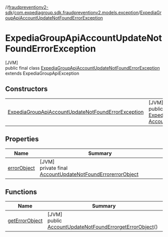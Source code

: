 //[fraudpreventionv2-sdk](../../../index.md)/[com.expediagroup.sdk.fraudpreventionv2.models.exception](../index.md)/[ExpediaGroupApiAccountUpdateNotFoundErrorException](index.md)

# ExpediaGroupApiAccountUpdateNotFoundErrorException

[JVM]\
public final class [ExpediaGroupApiAccountUpdateNotFoundErrorException](index.md) extends ExpediaGroupApiException

## Constructors

| | |
|---|---|
| [ExpediaGroupApiAccountUpdateNotFoundErrorException](-expedia-group-api-account-update-not-found-error-exception.md) | [JVM]<br>public [ExpediaGroupApiAccountUpdateNotFoundErrorException](index.md)[ExpediaGroupApiAccountUpdateNotFoundErrorException](-expedia-group-api-account-update-not-found-error-exception.md)([Integer](https://docs.oracle.com/javase/8/docs/api/java/lang/Integer.html)code, [AccountUpdateNotFoundError](../../com.expediagroup.sdk.fraudpreventionv2.models/-account-update-not-found-error/index.md)errorObject) |

## Properties

| Name | Summary |
|---|---|
| [errorObject](index.md#-503502388%2FProperties%2F-173342751) | [JVM]<br>private final [AccountUpdateNotFoundError](../../com.expediagroup.sdk.fraudpreventionv2.models/-account-update-not-found-error/index.md)[errorObject](index.md#-503502388%2FProperties%2F-173342751) |

## Functions

| Name | Summary |
|---|---|
| [getErrorObject](get-error-object.md) | [JVM]<br>public [AccountUpdateNotFoundError](../../com.expediagroup.sdk.fraudpreventionv2.models/-account-update-not-found-error/index.md)[getErrorObject](get-error-object.md)() |

